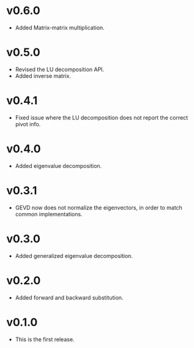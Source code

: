 # v0.6.0

* Added Matrix-matrix multiplication.

# v0.5.0

* Revised the LU decomposition API.
* Added inverse matrix.

# v0.4.1

* Fixed issue where the LU decomposition does not report the correct pivot info.

# v0.4.0

* Added eigenvalue decomposition.

# v0.3.1

* GEVD now does not normalize the eigenvectors, in order to match common implementations.

# v0.3.0

* Added generalized eigenvalue decomposition.

# v0.2.0

* Added forward and backward substitution.

# v0.1.0

* This is the first release.
